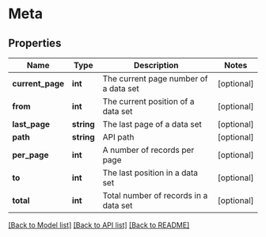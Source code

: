 # Meta

## Properties
Name | Type | Description | Notes
------------ | ------------- | ------------- | -------------
**current_page** | **int** | The current page number of a data set | [optional] 
**from** | **int** | The current position of a data set | [optional] 
**last_page** | **string** | The last page of a data set | [optional] 
**path** | **string** | API path | [optional] 
**per_page** | **int** | A number of records per page | [optional] 
**to** | **int** | The last position in a data set | [optional] 
**total** | **int** | Total number of records in a data set | [optional] 

[[Back to Model list]](../README.md#documentation-for-models) [[Back to API list]](../README.md#documentation-for-api-endpoints) [[Back to README]](../README.md)

